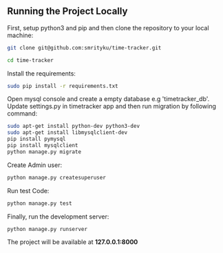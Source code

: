 ## Running the Project Locally

First, setup python3 and pip and then clone the repository to your local machine:

```bash
git clone git@github.com:smrityku/time-tracker.git
```
```bash
cd time-tracker
```

Install the requirements:

```bash
sudo pip install -r requirements.txt
```

Open mysql console and create a empty database e.g 'timetracker_db'. Update settings.py in timetracker app and then run migration by following command:

```bash
sudo apt-get install python-dev python3-dev
sudo apt-get install libmysqlclient-dev
pip install pymysql
pip install mysqlclient
python manage.py migrate
```

Create Admin user:

```bash
python manage.py createsuperuser
```

Run test Code:

```bash
python manage.py test
```

Finally, run the development server:

```bash
python manage.py runserver
```

The project will be available at **127.0.0.1:8000**
